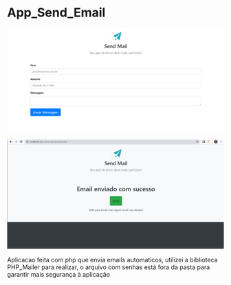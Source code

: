 # App_Send_Email

![Foto da aplicacao](https://github.com/ThiagoFelippi/App_Send_Email/blob/master/phpmailer.png)

![Foto da aplicacao](https://github.com/ThiagoFelippi/App_Send_Email/blob/master/php_mailer2.png)


Aplicacao feita com php que envia emails automaticos, utilizei a biblioteca PHP_Mailer para realizar, o arquivo com senhas está fora da pasta para garantir mais segurança à aplicação
